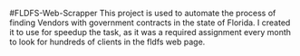#FLDFS-Web-Scrapper
This project is used to automate the process of finding Vendors with government contracts in the state of Florida. I created it to use for speedup the task, as it was a required assignment every month to look for hundreds of clients in the fldfs web page.
